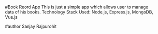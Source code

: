 #Book Reord App
This is just a simple app which allows user to manage data of his books.
Technology Stack Used: Node.js, Express.js, MongoDB, Vue.js

#author
Sanjay Rajpurohit